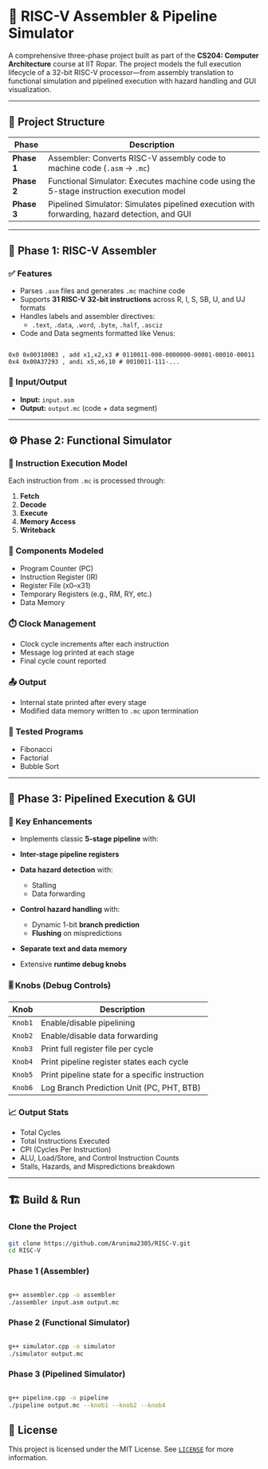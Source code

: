 
# 🔧 RISC-V Assembler & Pipeline Simulator

A comprehensive three-phase project built as part of the **CS204: Computer Architecture** course at IIT Ropar. The project models the full execution lifecycle of a 32-bit RISC-V processor—from assembly translation to functional simulation and pipelined execution with hazard handling and GUI visualization.

---

## 📁 Project Structure

| Phase | Description |
|-------|-------------|
| **Phase 1** | Assembler: Converts RISC-V assembly code to machine code (`.asm` → `.mc`) |
| **Phase 2** | Functional Simulator: Executes machine code using the 5-stage instruction execution model |
| **Phase 3** | Pipelined Simulator: Simulates pipelined execution with forwarding, hazard detection, and GUI |

---

## 📜 Phase 1: RISC-V Assembler

### ✅ Features
- Parses `.asm` files and generates `.mc` machine code
- Supports **31 RISC-V 32-bit instructions** across R, I, S, SB, U, and UJ formats
- Handles labels and assembler directives:
  - `.text`, `.data`, `.word`, `.byte`, `.half`, `.asciz`
- Code and Data segments formatted like Venus:
```

0x0 0x003100B3 , add x1,x2,x3 # 0110011-000-0000000-00001-00010-00011
0x4 0x00A37293 , andi x5,x6,10 # 0010011-111-...

````

### 📂 Input/Output
- **Input:** `input.asm`
- **Output:** `output.mc` (code + data segment)

---

## ⚙️ Phase 2: Functional Simulator

### 🧠 Instruction Execution Model
Each instruction from `.mc` is processed through:
1. **Fetch**
2. **Decode**
3. **Execute**
4. **Memory Access**
5. **Writeback**

### 🧩 Components Modeled
- Program Counter (PC)
- Instruction Register (IR)
- Register File (x0–x31)
- Temporary Registers (e.g., RM, RY, etc.)
- Data Memory

### ⏱️ Clock Management
- Clock cycle increments after each instruction
- Message log printed at each stage
- Final cycle count reported

### 📤 Output
- Internal state printed after every stage
- Modified data memory written to `.mc` upon termination

### 🧪 Tested Programs
- Fibonacci
- Factorial
- Bubble Sort

---

## 🚀 Phase 3: Pipelined Execution & GUI

### 📌 Key Enhancements
- Implements classic **5-stage pipeline** with:
- **Inter-stage pipeline registers**
- **Data hazard detection** with:
  - Stalling
  - Data forwarding
- **Control hazard handling** with:
  - Dynamic 1-bit **branch prediction**
  - **Flushing** on mispredictions

- **Separate text and data memory**
- Extensive **runtime debug knobs**

### 🎚 Knobs (Debug Controls)
| Knob | Description |
|------|-------------|
| `Knob1` | Enable/disable pipelining |
| `Knob2` | Enable/disable data forwarding |
| `Knob3` | Print full register file per cycle |
| `Knob4` | Print pipeline register states each cycle |
| `Knob5` | Print pipeline state for a specific instruction |
| `Knob6` | Log Branch Prediction Unit (PC, PHT, BTB) |

### 📈 Output Stats
- Total Cycles
- Total Instructions Executed
- CPI (Cycles Per Instruction)
- ALU, Load/Store, and Control Instruction Counts
- Stalls, Hazards, and Mispredictions breakdown


---

## 🏗️ Build & Run

### Clone the Project

```bash
git clone https://github.com/Arunima2305/RISC-V.git
cd RISC-V
````

### Phase 1 (Assembler)

```bash

g++ assembler.cpp -o assembler
./assembler input.asm output.mc
```

### Phase 2 (Functional Simulator)

```bash

g++ simulator.cpp -o simulator
./simulator output.mc
```

### Phase 3 (Pipelined Simulator)

```bash

g++ pipeline.cpp -o pipeline
./pipeline output.mc --knob1 --knob2 --knob4
```









## 📃 License

This project is licensed under the MIT License. See [`LICENSE`](LICENSE) for more information.



